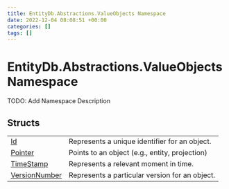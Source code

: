 ```yaml
---
title: EntityDb.Abstractions.ValueObjects Namespace
date: 2022-12-04 08:08:51 +00:00
categories: []
tags: []
---
```


# EntityDb.Abstractions.ValueObjects Namespace

TODO: Add Namespace Description

## Structs
<table><tr><td><a href='dotnet/entitydb-abstractions-valueobjects-id'>Id</a></td><td>
Represents a unique identifier for an object.
</td></tr><tr><td><a href='dotnet/entitydb-abstractions-valueobjects-pointer'>Pointer</a></td><td>
Points to an object (e.g., entity, projection)
</td></tr><tr><td><a href='dotnet/entitydb-abstractions-valueobjects-timestamp'>TimeStamp</a></td><td>
Represents a relevant moment in time.
</td></tr><tr><td><a href='dotnet/entitydb-abstractions-valueobjects-versionnumber'>VersionNumber</a></td><td>
Represents a particular version for an object.
</td></tr></table>
